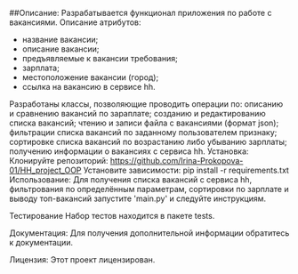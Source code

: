 ##Описание:
Разрабатывается функционал приложения по работе с вакансиями. 
Описание атрибутов:
- название вакансии;
- описание вакансии;
- предъявляемые к вакансии требования;
- зарплата;
- местоположение вакансии (город);
- ссылка на вакансию в сервисе hh.

Разработаны классы, позволяющие проводить операции по:
описанию и сравнению вакансий по зараплате;
созданию и редактированию списка вакансий;
чтению и записи файла с вакансиями (формат json);
фильтрации списка вакансий по заданному пользователем признаку;
сортировке списка вакансий по возрастанию либо убыванию зарплаты;
получению информации о вакансиях с сервиса hh.
Установка:
Клонируйте репозиторий:
https://github.com/Irina-Prokopova-01/HH_project_OOP
Установите зависимости:
pip install -r requirements.txt
Использование:
Для получения списка вакансий с сервиса hh, фильтрования по определённым параметрам, 
сортировки по зарплате и выводу топ-вакансий запустите 'main.py' и следуйте инструкциям.

Тестирование
Набор тестов находится в пакете tests.

Документация:
Для получения дополнительной информации обратитесь к документации.

Лицензия:
Этот проект лицензирован.